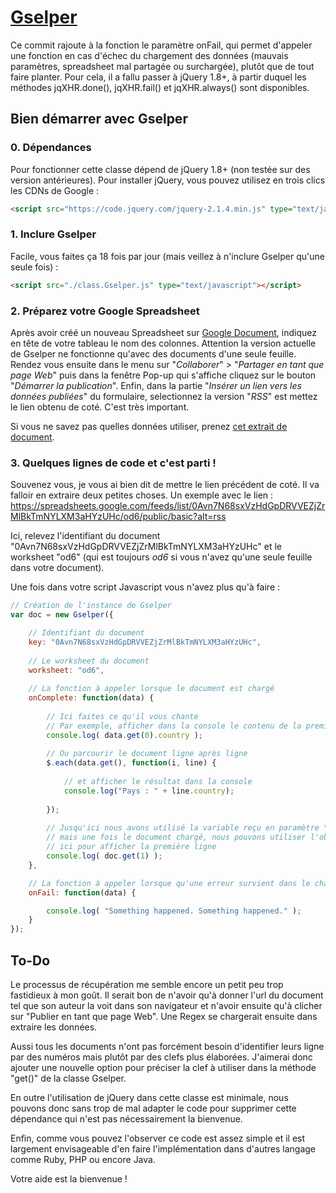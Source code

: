# [Gselper](https://github.com/Pirhoo/LODP/tree/master/Gselper)

Ce commit rajoute à la fonction le paramètre onFail, qui permet d'appeler une fonction en cas d'échec du chargement des données (mauvais paramètres, spreadsheet mal partagée ou surchargée), plutôt que de tout faire planter.
Pour cela, il a fallu passer à jQuery 1.8+, à partir duquel les méthodes jqXHR.done(), jqXHR.fail() et jqXHR.always() sont disponibles.


## Bien démarrer avec Gselper ##

### 0. Dépendances ###

Pour fonctionner cette classe dépend de jQuery 1.8+ (non testée sur des version antérieures). Pour installer jQuery, vous pouvez utilisez en trois clics les CDNs de Google :
```html
<script src="https://code.jquery.com/jquery-2.1.4.min.js" type="text/javascript"></script>
```
   
### 1. Inclure Gselper ###

Facile, vous faites ça 18 fois par jour (mais veillez à n'inclure Gselper qu'une seule fois) :
```html
<script src="./class.Gselper.js" type="text/javascript"></script>
```

### 2. Préparez votre Google Spreadsheet ###

Après avoir créé un nouveau Spreadsheet sur [Google Document](https://docs.google.com/), indiquez en tête de votre tableau le nom des colonnes. Attention la version actuelle de Gselper ne fonctionne qu'avec des documents d'une seule feuille. Rendez vous ensuite dans le menu sur "*Collaborer*" > "*Partager en tant que page Web*" puis dans la fenêtre Pop-up qui s'affiche cliquez sur le bouton "*Démarrer la publication*". Enfin, dans la partie "*Insérer un lien vers les données publiées*" du formulaire, selectionnez la version "*RSS*" est mettez le lien obtenu de coté. C'est très important.

Si vous ne savez pas quelles données utiliser, prenez [cet extrait de document](https://docs.google.com/spreadsheet/ccc?key=0Avn7N68sxVzHdGpDRVVEZjZrMlBkTmNYLXM3aHYzUHc&hl=fr).

### 3. Quelques lignes de code et c'est parti ! ###
Souvenez vous, je vous ai bien dit de mettre le lien précédent de coté. Il va falloir en extraire deux petites choses. Un exemple avec le lien :
    https://spreadsheets.google.com/feeds/list/0Avn7N68sxVzHdGpDRVVEZjZrMlBkTmNYLXM3aHYzUHc/od6/public/basic?alt=rss

Ici, relevez l'identifiant du document "0Avn7N68sxVzHdGpDRVVEZjZrMlBkTmNYLXM3aHYzUHc" et le worksheet "od6" (qui est toujours *od6* si vous n'avez qu'une seule feuille dans votre document).

Une fois dans votre script Javascript vous n'avez plus qu'à faire :
```js
// Création de l'instance de Gselper
var doc = new Gselper({

    // Identifiant du document
    key: "0Avn7N68sxVzHdGpDRVVEZjZrMlBkTmNYLXM3aHYzUHc",
   
    // Le worksheet du document
    worksheet: "od6",
   
    // La fonction à appeler lorsque le document est chargé
    onComplete: function(data) {
   
        // Ici faites ce qu'il vous chante
        // Par exemple, afficher dans la console le contenu de la première case
        console.log( data.get(0).country );
       
        // Ou parcourir le document ligne après ligne
        $.each(data.get(), function(i, line) {
           
            // et afficher le résultat dans la console
            console.log("Pays : " + line.country);
           
        });
       
        // Jusqu'ici nous avons utilisé la variable reçu en paramètre "data"
        // mais une fois le document chargé, nous pouvons utiliser l'objet "doc",
        // ici pour afficher la première ligne
        console.log( doc.get(1) );               
    },

    // La fonction à appeler lorsque qu'une erreur survient dans le chargement
    onFail: function(data) {

        console.log( "Something happened. Something happened." );               
    }
});
```

## To-Do ##

Le processus de récupération me semble encore un petit peu trop fastidieux à mon goût. Il serait bon de n'avoir qu'à donner l'url du document tel que son auteur la voit dans son navigateur et n'avoir ensuite qu'à clicher sur "Publier en tant que page Web". Une Regex se chargerait ensuite dans extraire les données.

Aussi tous les documents n'ont pas forcément besoin d'identifier leurs ligne par des numéros mais plutôt par des clefs plus élaborées. J'aimerai donc ajouter une nouvelle option pour préciser la clef à utiliser dans la méthode "get()" de la classe Gselper.

En outre l'utilisation de jQuery dans cette classe est minimale, nous pouvons donc sans trop de mal adapter le code pour supprimer cette dépendance qui n'est pas nécessairement la bienvenue.

Enfin, comme vous pouvez l'observer ce code est assez simple et il est largement envisageable d'en faire l'implémentation dans d'autres langage comme Ruby, PHP ou encore Java.

Votre aide est la bienvenue !